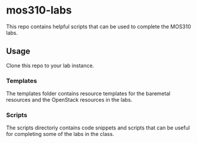 # mos310-labs
This repo contains helpful scripts that can be used to complete the MOS310 labs. 

## Usage
Clone this repo to your lab instance.

### Templates
The templates folder contains resource templates for the baremetal resources and the OpenStack resources in the labs. 

### Scripts
The scripts directoriy contains code snippets and scripts that can be useful for completing some of the labs in the class. 
